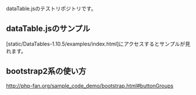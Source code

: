 dataTable.jsのテストリポジトリです。

## dataTable.jsのサンプル
[static/DataTables-1.10.5/examples/index.html]にアクセスするとサンプルが見れます。

## bootstrap2系の使い方
http://php-fan.org/sample_code_demo/bootstrap.html#buttonGroups
